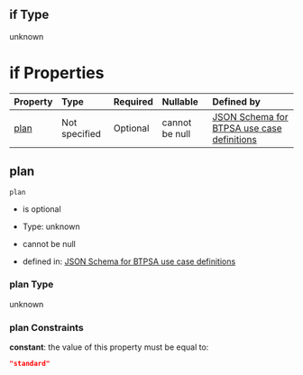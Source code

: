 ## if Type

unknown

# if Properties

| Property      | Type          | Required | Nullable       | Defined by                                                                                                                                                                                                                                  |
| :------------ | :------------ | :------- | :------------- | :------------------------------------------------------------------------------------------------------------------------------------------------------------------------------------------------------------------------------------------ |
| [plan](#plan) | Not specified | Optional | cannot be null | [JSON Schema for BTPSA use case definitions](btpsa-usecase-properties-services-items-allof-2-then-allof-10-then-allof-0-if-properties-plan.md "undefined#/properties/services/items/allOf/2/then/allOf/10/then/allOf/0/if/properties/plan") |

## plan



`plan`

*   is optional

*   Type: unknown

*   cannot be null

*   defined in: [JSON Schema for BTPSA use case definitions](btpsa-usecase-properties-services-items-allof-2-then-allof-10-then-allof-0-if-properties-plan.md "undefined#/properties/services/items/allOf/2/then/allOf/10/then/allOf/0/if/properties/plan")

### plan Type

unknown

### plan Constraints

**constant**: the value of this property must be equal to:

```json
"standard"
```
